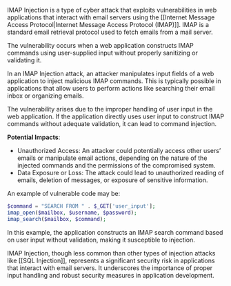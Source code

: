 IMAP Injection is a type of cyber attack that exploits vulnerabilities in web applications that interact with email servers using the [[Internet Message Access Protocol|Internet Message Access Protocol (IMAP)]]. IMAP is a standard email retrieval protocol used to fetch emails from a mail server. 

The vulnerability occurs when a web application constructs IMAP commands using user-supplied input without properly sanitizing or validating it.

In an IMAP Injection attack, an attacker manipulates input fields of a web application to inject malicious IMAP commands. This is typically possible in applications that allow users to perform actions like searching their email inbox or organizing emails.

The vulnerability arises due to the improper handling of user input in the web application. If the application directly uses user input to construct IMAP commands without adequate validation, it can lead to command injection.

**Potential Impacts**:

- Unauthorized Access: An attacker could potentially access other users’ emails or manipulate email actions, depending on the nature of the injected commands and the permissions of the compromised system.
- Data Exposure or Loss: The attack could lead to unauthorized reading of emails, deletion of messages, or exposure of sensitive information.

An example of vulnerable code may be:

```php
$command = "SEARCH FROM " . $_GET['user_input'];
imap_open($mailbox, $username, $password);
imap_search($mailbox, $command);
```

In this example, the application constructs an IMAP search command based on user input without validation, making it susceptible to injection.

IMAP Injection, though less common than other types of injection attacks like [[SQL Injection]], represents a significant security risk in applications that interact with email servers. It underscores the importance of proper input handling and robust security measures in application development.
